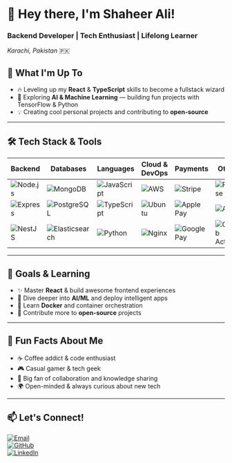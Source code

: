 # 👋 Hey there, I'm **Shaheer Ali!**

### Backend Developer | Tech Enthusiast | Lifelong Learner  
*Karachi, Pakistan* 🇵🇰

## 🚀 What I'm Up To
- 🔥 Leveling up my **React** & **TypeScript** skills to become a fullstack wizard  
- 🤖 Exploring **AI & Machine Learning** — building fun projects with TensorFlow & Python  
- 💡 Creating cool personal projects and contributing to **open-source**  

---

## 🛠️ Tech Stack & Tools

| Backend                 | Databases               | Languages              | Cloud & DevOps          | Payments                  | Others                    |
|------------------------|------------------------|-----------------------|-----------------------|--------------------------|--------------------------|
| ![Node.js](https://img.shields.io/badge/Node.js-339933?style=for-the-badge&logo=node.js&logoColor=white) | ![MongoDB](https://img.shields.io/badge/MongoDB-47A248?style=for-the-badge&logo=mongodb&logoColor=white) | ![JavaScript](https://img.shields.io/badge/JavaScript-F7DF1E?style=for-the-badge&logo=javascript&logoColor=black) | ![AWS](https://img.shields.io/badge/AWS-232F3E?style=for-the-badge&logo=amazonaws&logoColor=white) | ![Stripe](https://img.shields.io/badge/Stripe-635BFF?style=for-the-badge&logo=stripe&logoColor=white) | ![Firebase](https://img.shields.io/badge/Firebase-FFCA28?style=for-the-badge&logo=firebase&logoColor=black) |
| ![Express](https://img.shields.io/badge/Express.js-000000?style=for-the-badge&logo=express&logoColor=white) | ![PostgreSQL](https://img.shields.io/badge/PostgreSQL-336791?style=for-the-badge&logo=postgresql&logoColor=white) | ![TypeScript](https://img.shields.io/badge/TypeScript-3178C6?style=for-the-badge&logo=typescript&logoColor=white) | ![Ubuntu](https://img.shields.io/badge/Ubuntu-E95420?style=for-the-badge&logo=ubuntu&logoColor=white) | ![Apple Pay](https://img.shields.io/badge/Apple_Pay-000000?style=for-the-badge&logo=apple&logoColor=white) | ![Agora](https://img.shields.io/badge/Agora-F96854?style=for-the-badge&logo=agora&logoColor=white) |
| ![NestJS](https://img.shields.io/badge/NestJS-E0234E?style=for-the-badge&logo=nestjs&logoColor=white) | ![Elasticsearch](https://img.shields.io/badge/Elasticsearch-005571?style=for-the-badge&logo=elasticsearch&logoColor=white) | ![Python](https://img.shields.io/badge/Python-3776AB?style=for-the-badge&logo=python&logoColor=white) | ![Nginx](https://img.shields.io/badge/Nginx-009639?style=for-the-badge&logo=nginx&logoColor=white) | ![Google Pay](https://img.shields.io/badge/Google_Pay-5F6368?style=for-the-badge&logo=googlepay&logoColor=white) | ![GitHub Actions](https://img.shields.io/badge/GitHub_Actions-2088FF?style=for-the-badge&logo=githubactions&logoColor=white) |

---

## 🎯 Goals & Learning

- ✨ Master **React** & build awesome frontend experiences  
- 🧠 Dive deeper into **AI/ML** and deploy intelligent apps  
- 🐳 Learn **Docker** and container orchestration  
- 🚀 Contribute more to **open-source** projects  

---

## 🎉 Fun Facts About Me  

- ☕ Coffee addict & code enthusiast  
- 🎮 Casual gamer & tech geek  
- 🤝 Big fan of collaboration and knowledge sharing  
- 🌍 Open-minded & always curious about new tech  

---

## 📫 Let's Connect!

[![Email](https://img.shields.io/badge/Email-shaheeralirahoo555@gmail.com-c14438?style=for-the-badge&logo=gmail&logoColor=white)](mailto:shaheeralirahoo555@gmail.com)  
[![GitHub](https://img.shields.io/badge/GitHub-shaheeralirahoo-181717?style=for-the-badge&logo=github&logoColor=white)](https://github.com/shaheeralirahoo)  
[![LinkedIn](https://img.shields.io/badge/LinkedIn-Shaheer_Ali-0077B5?style=for-the-badge&logo=linkedin&logoColor=white)](https://linkedin.com/in/shaheeralirahoo)  



